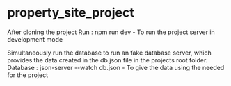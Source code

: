 # property_site_project

After cloning the project
Run : npm run dev - To run the project server in development mode

Simultaneously run the database to run an fake database server, which provides the data created in the db.json file in the projects root folder.
Database : json-server --watch db.json - To give the data using the needed for the project
